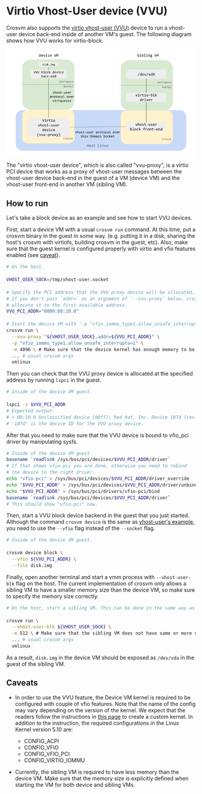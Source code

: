 # Virtio Vhost-User device (VVU)

Crosvm also supports the [virtio vhost-user (VVU)] device to run a vhost-user device back-end inside
of another VM's guest. The following diagram shows how VVU works for virtio-block.

<!-- Image from https://docs.google.com/presentation/d/1s6wH5L_F8NNiXls5UgWbD34jtBmijoZuiyLu76Fc2NM/edit#slide=id.g12aad4d534e_0_4 -->

![vvu diagram](images/vvu.png)

The "virtio vhost-user device", which is also called "vvu-proxy", is a virtio PCI device that works
as a proxy of vhost-user messages between the vhost-user device back-end in the guest of a VM
(device VM) and the vhost-user front-end in another VM (sibling VM).

## How to run

Let's take a block device as an example and see how to start VVU devices.

First, start a device VM with a usual `crosvm run` command. At this time, put a crosvm binary in the
guest in some way. (e.g. putting it in a disk, sharing the host's crosvm with virtiofs, building
crosvm in the guest, etc). Also, make sure that the guest kernel is configured properly with virtio
and vfio features enabled (see [caveat](#Caveats)).

```sh
# On the host.

VHOST_USER_SOCK=/tmp/vhost-user.socket

# Specify the PCI address that the VVU proxy device will be allocated.
# If you don't pass `addr=` as an argument of `--vvu-proxy` below, crosvm will
# allocate it to the first available address.
VVU_PCI_ADDR="0000:00:10.0"

# Start the device VM with '-p "vfio_iommu_type1.allow_unsafe_interrupts=1"'.
crosvm run \
  --vvu-proxy "${VHOST_USER_SOCK},addr=${VVU_PCI_ADDR}" \
  -p "vfio_iommu_type1.allow_unsafe_interrupts=1" \
  -m 4096 \ # Make sure that the device kernel has enough memory to be used
  ... # usual crosvm args
  vmlinux
```

Then you can check that the VVU proxy device is allocated at the specified address by running
`lspci` in the guest.

```sh
# Inside of the device VM guest.

lspci -s $VVU_PCI_ADDR
# Expected output:
# > 00:10.0 Unclassified device [00ff]: Red Hat, Inc. Device 107d (rev 01)
# '107d' is the device ID for the VVU proxy device.
```

After that you need to make sure that the VVU device is bound to vfio_pci driver by manipulating
sysfs.

```sh
# Inside of the device VM guest.
basename `readlink /sys/bus/pci/devices/$VVU_PCI_ADDR/driver`
# If that shows vfio-pci you are done, otherwise you need to rebind
# the device to the right driver.
echo "vfio-pci" > /sys/bus/pci/devices/$VVU_PCI_ADDR/driver_override
echo "$VVU_PCI_ADDR" > /sys/bus/pci/devices/$VVU_PCI_ADDR/driver/unbind
echo "$VVU_PCI_ADDR" > /sys/bus/pci/drivers/vfio-pci/bind
basename `readlink /sys/bus/pci/devices/$VVU_PCI_ADDR/driver`
# This should show "vfio-pci" now.
```

Then, start a VVU block device backend in the guest that you just started. Although the command
`crosvm device` is the same as [vhost-user's example](./vhost_user.md), you need to use the `--vfio`
flag instead of the `--socket` flag.

```sh
# Inside of the device VM guest.

crosvm device block \
  --vfio ${VVU_PCI_ADDR} \
  --file disk.img
```

Finally, open another terminal and start a vmm process with `--vhost-user-blk` flag on the host. The
current implementation of crosvm only allows a sibling VM to have a smaller memory size than the
device VM, so make sure to specify the memory size correctly.

```sh
# On the host, start a sibling VM. This can be done in the same way as the vhost-user block front-end.

crosvm run \
  --vhost-user-blk ${VHOST_USER_SOCK} \
  -m 512 \ # Make sure that the sibling VM does not have same or more memory than the device VM
  ... # usual crosvm args
  vmlinux
```

As a result, `disk.img` in the device VM should be exposed as `/dev/vda` in the guest of the sibling
VM.

## Caveats

- In order to use the VVU feature, the Device VM kernel is required to be configured with couple of
  vfio features. Note that the name of the config may vary depending on the version of the kernel.
  We expect that the readers follow the instructions in
  [this page](../running_crosvm/custom_kernel_rootfs.md) to create a custom kernel. In addition to
  the instruction, the required configurations in the Linux Kernel version 5.10 are:

  - CONFIG_ACPI
  - CONFIG_VFIO
  - CONFIG_VFIO_PCI
  - CONFIG_VIRTIO_IOMMU

- Currently, the sibling VM is required to have less memory than the device VM. Make sure that the
  memory size is explicitly defined when starting the VM for both device and sibling VMs.

[virtio vhost-user (vvu)]: https://wiki.qemu.org/Features/VirtioVhostUser
